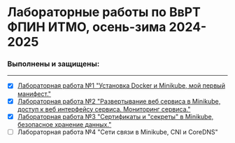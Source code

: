 # Лабораторные работы по ВвРТ ФПИН ИТМО, осень-зима 2024-2025
### Выполнены и защищены:
---
- [x] [Лабораторная работа №1 "Установка Docker и Minikube, мой первый манифест."](lab1/lab1-report.md)  
- [x] [Лабораторная работа №2 "Развертывание веб сервиса в Minikube, доступ к веб интерфейсу сервиса. Мониторинг сервиса."](lab2/lab2-report.md)  
- [x] [Лабораторная работа №3 "Сертификаты и "секреты" в Minikube, безопасное хранение данных."](lab3/lab3-report.md)  
- [ ] Лабораторная работа №4 "Сети связи в Minikube, CNI и CoreDNS"  
